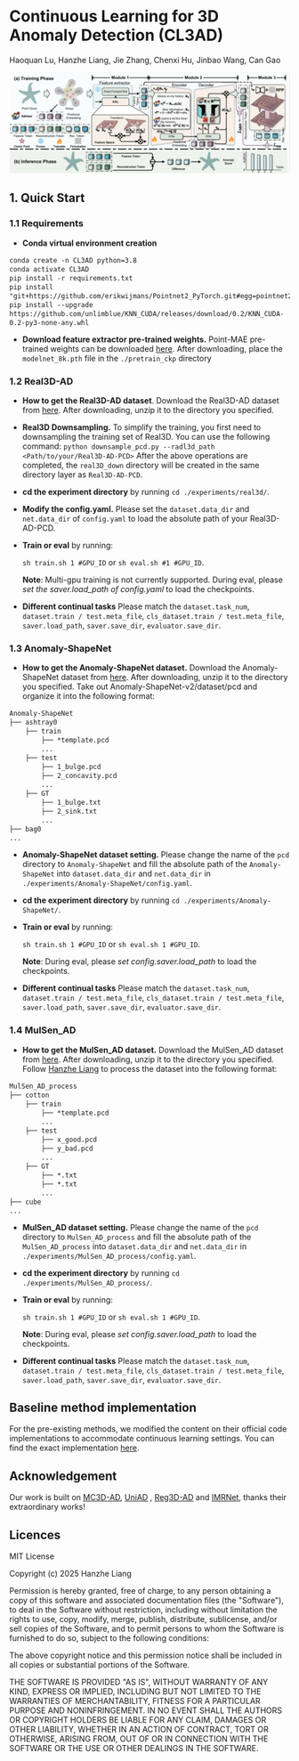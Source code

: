 # Continuous Learning for 3D Anomaly Detection (CL3AD)
Haoquan Lu, Hanzhe Liang, Jie Zhang, Chenxi Hu, Jinbao Wang, Can Gao

![Pipeline](docs/pipeline.png)

## 1. Quick Start

### 1.1 Requirements
- **Conda virtual environment creation**
```
conda create -n CL3AD python=3.8
conda activate CL3AD
pip install -r requirements.txt
pip install "git+https://github.com/erikwijmans/Pointnet2_PyTorch.git#egg=pointnet2_ops&subdirectory=pointnet2_ops_lib"
pip install --upgrade https://github.com/unlimblue/KNN_CUDA/releases/download/0.2/KNN_CUDA-0.2-py3-none-any.whl
```

- **Download feature extractor pre-trained weights.**
Point-MAE pre-trained weights can be downloaded [here](https://github.com/Pang-Yatian/Point-MAE/releases/download/main/modelnet_8k.pth). After downloading, place the `modelnet_8k.pth` file in the `./pretrain_ckp` directory

### 1.2 Real3D-AD

- **How to get the Real3D-AD dataset**. Download the Real3D-AD dataset from [here](https://drive.google.com/file/d/1oM4qjhlIMsQc_wiFIFIVBvuuR8nyk2k0/view?usp=sharing). After downloading, unzip it to the directory you specified.

- **Real3D Downsampling.** To simplify the training, you first need to downsampling the training set of Real3D. You can use the following command:
`
python downsample_pcd.py --radl3d_path <Path/to/your/Real3D-AD-PCD>
`
After the above operations are completed, the `real3D_down` directory will be created in the same directory layer as `Real3D-AD-PCD`.
- **cd the experiment directory** by running `cd ./experiments/real3d/`. 

- **Modify the config.yaml.** Please set the `dataset.data_dir` and `net.data_dir` of `config.yaml` to load the absolute path of your Real3D-AD-PCD.

- **Train or eval** by running: 

    `sh train.sh 1 #GPU_ID` or `sh eval.sh #1 #GPU_ID`.

    **Note**: Multi-gpu training is not currently supported. During eval, please *set the saver.load_path of config.yaml* to load the checkpoints. 

- **Different continual tasks** Please match the `dataset.task_num`, `dataset.train / test.meta_file`, `cls_dataset.train / test.meta_file`, `saver.load_path`, `saver.save_dir`, `evaluator.save_dir`.

### 1.3 Anomaly-ShapeNet

- **How to get the Anomaly-ShapeNet dataset.** Download the Anomaly-ShapeNet dataset from [here](https://huggingface.co/datasets/Chopper233/Anomaly-ShapeNet). After downloading, unzip it to the directory you specified. Take out Anomaly-ShapeNet-v2/dataset/pcd and organize it into the following format:
```
Anomaly-ShapeNet
├── ashtray0
    ├── train
        ├── *template.pcd
        ...
    ├── test
        ├── 1_bulge.pcd
        ├── 2_concavity.pcd
        ...
    ├── GT
        ├── 1_bulge.txt
        ├── 2_sink.txt
        ... 
├── bag0
...
```
- **Anomaly-ShapeNet dataset setting.** Please change the name of the `pcd` directory to `Anomaly-ShapeNet` and fill the absolute path of the `Anomaly-ShapeNet` into `dataset.data_dir` and `net.data_dir` in `./experiments/Anomaly-ShapeNet/config.yaml`.


- **cd the experiment directory** by running `cd ./experiments/Anomaly-ShapeNet/`.

- **Train or eval** by running: 

    `sh train.sh 1 #GPU_ID` or `sh eval.sh 1 #GPU_ID`.


    **Note**: During eval, please *set config.saver.load_path* to load the checkpoints. 

- **Different continual tasks** Please match the `dataset.task_num`, `dataset.train / test.meta_file`, `cls_dataset.train / test.meta_file`, `saver.load_path`, `saver.save_dir`, `evaluator.save_dir`.

### 1.4 MulSen_AD
- **How to get the MulSen_AD dataset.** Download the MulSen_AD dataset from [here](https://huggingface.co/datasets/orgjy314159/MulSen_AD/tree/main). After downloading, unzip it to the directory you specified. Follow [Hanzhe Liang](https://github.com/hzzzzzhappy/Processing-tools-for-the-MulSen_AD-dataset.git) to process the dataset into the following format:
```
MulSen_AD_process
├── cotton
    ├── train
        ├── *template.pcd
        ...
    ├── test
        ├── x_good.pcd
        ├── y_bad.pcd
        ...
    ├── GT
        ├── *.txt
        ├── *.txt
        ... 
├── cube
...
```
- **MulSen_AD dataset setting.** Please change the name of the `pcd` directory to `MulSen_AD_process` and fill the absolute path of the `MulSen_AD_process` into `dataset.data_dir` and `net.data_dir` in `./experiments/MulSen_AD_process/config.yaml`.


- **cd the experiment directory** by running `cd ./experiments/MulSen_AD_process/`.

- **Train or eval** by running: 

    `sh train.sh 1 #GPU_ID` or `sh eval.sh 1 #GPU_ID`.


    **Note**: During eval, please *set config.saver.load_path* to load the checkpoints. 

- **Different continual tasks** Please match the `dataset.task_num`, `dataset.train / test.meta_file`, `cls_dataset.train / test.meta_file`, `saver.load_path`, `saver.save_dir`, `evaluator.save_dir`.

<!-- result of MC3D-AD -->
<!-- 3_3_3_3

|  clsname  |  obj-AUROC  |  pixel-AUROC  |
|:---------:|:-----------:|:-------------:|
|   fish    |   0.7788    |   0.727096    |
| gemstone  |    0.386    |   0.351895    |
| starfish  |   0.8008    |   0.642691    |
|   duck    |   0.8688    |   0.716438    |
|  toffees  |    0.812    |   0.754557    |
| airplane  |   0.6864    |   0.612329    |
|  diamond  |   0.8596    |   0.772826    |
|   shell   |  0.719551   |   0.626384    |
|    car    |   0.7188    |    0.61592    |
| seahorse  |   0.6936    |   0.510126    |
| candybar  |   0.7596    |   0.688685    |
|  chicken  |  0.626781   |   0.580409    |
|   mean    |  0.725894   |    0.63328    |

11_1

|  clsname  |  obj-AUROC  |  pixel-AUROC  |
|:---------:|:-----------:|:-------------:|
|   shell   |  0.722756   |   0.712294    |
| airplane  |   0.7948    |   0.648807    |
| gemstone  |   0.5436    |   0.439365    |
| seahorse  |   0.7008    |   0.596657    |
| candybar  |   0.7348    |   0.864944    |
|  chicken  |  0.697293   |   0.587758    |
|  toffees  |   0.7796    |   0.886077    |
|   fish    |    0.848    |   0.910415    |
|   duck    |   0.7188    |   0.763356    |
|  diamond  |   0.8436    |   0.869621    |
| starfish  |   0.7612    |   0.649458    |
|    car    |   0.7252    |   0.727706    |
|   mean    |  0.739204   |   0.721372    |

8_1_1_1_1

|  clsname  |  obj-AUROC  |  pixel-AUROC  |
|:---------:|:-----------:|:-------------:|
|  toffees  |    0.748    |   0.862558    |
|  chicken  |   0.69765   |   0.650315    |
| gemstone  |   0.5376    |    0.39136    |
| starfish  |   0.7644    |    0.57436    |
| airplane  |   0.7684    |   0.616071    |
| seahorse  |   0.7456    |   0.583152    |
|    car    |   0.6848    |   0.747167    |
| candybar  |   0.7892    |    0.80508    |
|  diamond  |   0.9024    |   0.895596    |
|   shell   |  0.795272   |   0.639458    |
|   duck    |   0.7696    |   0.701644    |
|   fish    |   0.7068    |   0.818436    |
|   mean    |  0.742477   |   0.690433    |

8_4

|  clsname  |  obj-AUROC  |  pixel-AUROC  |
|:---------:|:-----------:|:-------------:|
| gemstone  |   0.4756    |   0.416828    |
|  diamond  |   0.9032    |   0.792084    |
|   shell   |  0.784455   |   0.620715    |
|  chicken  |  0.684829   |    0.58049    |
|  toffees  |   0.8156    |   0.882414    |
|   fish    |   0.7932    |    0.88802    |
| starfish  |   0.7696    |   0.623022    |
|    car    |    0.646    |   0.747596    |
| candybar  |    0.792    |   0.850062    |
| airplane  |    0.718    |   0.613977    |
| seahorse  |   0.8892    |   0.624936    |
|   duck    |   0.7928    |   0.754583    |
|   mean    |  0.755374   |    0.69956    |

3_3_3_3_noSVD

|  clsname  |  obj-AUROC  |  pixel-AUROC  |
|:---------:|:-----------:|:-------------:|
| gemstone  |   0.3904    |   0.388616    |
|  chicken  |   0.5901    |   0.590868    |
|   shell   |  0.615385   |   0.632783    |
| airplane  |   0.6768    |   0.622291    |
| seahorse  |   0.5744    |   0.535682    |
|    car    |   0.5256    |   0.545372    |
| starfish  |    0.642    |   0.590309    |
|   fish    |    0.71     |   0.666522    |
| candybar  |    0.636    |   0.695311    |
|  toffees  |    0.59     |   0.709333    |
|   duck    |   0.4912    |   0.704775    |
|  diamond  |   0.7632    |   0.728894    |
|   mean    |  0.600424   |   0.617563    |

11_1_noSVD

|  clsname  |  obj-AUROC  |  pixel-AUROC  |
|:---------:|:-----------:|:-------------:|
|   duck    |   0.5992    |    0.74862    |
|  chicken  |  0.590812   |   0.583303    |
| airplane  |   0.7808    |   0.664764    |
| seahorse  |   0.6624    |   0.631727    |
| starfish  |   0.5848    |   0.643964    |
|  toffees  |   0.6256    |   0.803437    |
|   fish    |   0.6652    |   0.851985    |
| candybar  |    0.618    |   0.783623    |
|  diamond  |    0.838    |   0.830944    |
| gemstone  |   0.3868    |   0.458476    |
|   shell   |  0.588141   |   0.662025    |
|    car    |   0.5688    |   0.738014    |
|   mean    |  0.625713   |   0.700074    |

8_4_noSVD

|  clsname  |  obj-AUROC  |  pixel-AUROC  |
|:---------:|:-----------:|:-------------:|
|   shell   |  0.686298   |   0.621567    |
|  diamond  |   0.8128    |   0.800463    |
| starfish  |    0.64     |   0.630011    |
| candybar  |   0.7476    |   0.820211    |
| airplane  |   0.6484    |   0.587772    |
|   fish    |   0.6636    |   0.812176    |
|  toffees  |   0.6248    |   0.838809    |
|    car    |   0.5416    |   0.677594    |
|  chicken  |  0.643162   |    0.5784     |
|   duck    |   0.5664    |   0.704406    |
| seahorse  |   0.7896    |   0.607052    |
| gemstone  |    0.406    |    0.45709    |
|   mean    |  0.647522   |   0.677963    |

8_1_1_1_1_noSVD

|  clsname  |  obj-AUROC  |  pixel-AUROC  |
|:---------:|:-----------:|:-------------:|
| candybar  |    0.674    |   0.757201    |
|  toffees  |   0.5884    |   0.797401    |
|   duck    |    0.624    |   0.663124    |
|  chicken  |  0.659188   |   0.639362    |
| airplane  |   0.7296    |   0.609279    |
| gemstone  |   0.3724    |   0.391513    |
|   fish    |    0.65     |   0.796647    |
| seahorse  |   0.5972    |   0.601917    |
|    car    |   0.6524    |   0.712963    |
|  diamond  |    0.856    |   0.835287    |
| starfish  |   0.5432    |   0.615727    |
|   shell   |  0.735176   |   0.637638    |
|   mean    |   0.64013   |   0.671505    | -->

## Baseline method implementation
For the pre-existing methods, we modified the content on their official code implementations to accommodate continuous learning settings. You can find the exact implementation [here](https://github.com/hzzzzzhappy/CL3AD-baseline-implementation).

## Acknowledgement

Our work is built on [MC3D-AD]([https://github.com/jiayi-art/Continual-MC3D-AD](https://github.com/jiayi-art/MC3D-AD)), [UniAD](https://github.com/zhiyuanyou/UniAD) , [Reg3D-AD](https://github.com/M-3LAB/Real3D-AD) and [IMRNet](https://openaccess.thecvf.com/content/CVPR2024/html/Li_Towards_Scalable_3D_Anomaly_Detection_and_Localization_A_Benchmark_via_CVPR_2024_paper.html), thanks their extraordinary works!

## Licences
MIT License

Copyright (c) 2025 Hanzhe Liang

Permission is hereby granted, free of charge, to any person obtaining a copy
of this software and associated documentation files (the "Software"), to deal
in the Software without restriction, including without limitation the rights
to use, copy, modify, merge, publish, distribute, sublicense, and/or sell
copies of the Software, and to permit persons to whom the Software is
furnished to do so, subject to the following conditions:

The above copyright notice and this permission notice shall be included in all
copies or substantial portions of the Software.

THE SOFTWARE IS PROVIDED "AS IS", WITHOUT WARRANTY OF ANY KIND, EXPRESS OR
IMPLIED, INCLUDING BUT NOT LIMITED TO THE WARRANTIES OF MERCHANTABILITY,
FITNESS FOR A PARTICULAR PURPOSE AND NONINFRINGEMENT. IN NO EVENT SHALL THE
AUTHORS OR COPYRIGHT HOLDERS BE LIABLE FOR ANY CLAIM, DAMAGES OR OTHER
LIABILITY, WHETHER IN AN ACTION OF CONTRACT, TORT OR OTHERWISE, ARISING FROM,
OUT OF OR IN CONNECTION WITH THE SOFTWARE OR THE USE OR OTHER DEALINGS IN THE
SOFTWARE.
